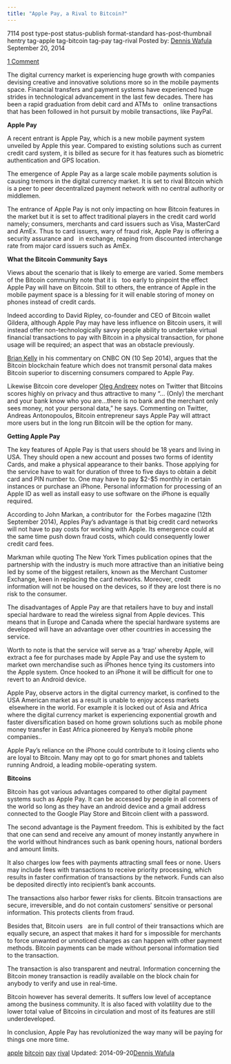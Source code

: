 ```yaml
---
title: "Apple Pay, a Rival to Bitcoin?"
---
```


7114 post type-post status-publish format-standard has-post-thumbnail hentry  tag-apple tag-bitcoin tag-pay tag-rival
Posted by: <a href="https://www.deepdotweb.com/author/denniswafula/" title="">Dennis Wafula </a></span>
<span>September 20, 2014</span>
    
<a href="/2014/09/20/apple-pay-rival-bitcoin/#comments">1 Comment</a></span>
</p>
<p>The digital currency market is experiencing huge growth with companies devising creative and innovative solutions more so in the mobile payments space. Financial transfers and payment systems have experienced huge strides in technological advancement in the last few decades. There has been a rapid graduation from debit card and ATMs to   online transactions that has been followed in hot pursuit by mobile transactions, like PayPal.</p>
<p><strong>Apple Pay</strong></p>
<p>A recent entrant is Apple Pay, which is a new mobile payment system unveiled by Apple this year. Compared to existing solutions such as current credit card system, it is billed as secure for it has features such as biometric authentication and GPS location.</p>
<p>The emergence of Apple Pay as a large scale mobile payments solution is causing tremors in the digital currency market. It is set to rival Bitcoin which is a peer to peer decentralized payment network with no central authority or middlemen.</p>
<p>The entrance of Apple Pay is not only impacting on how Bitcoin features in the market but it is set to affect traditional players in the credit card world namely; consumers, merchants and card issuers such as Visa, MasterCard and AmEx. Thus to card issuers, wary of fraud risk, Apple Pay is offering a security assurance and   in exchange, reaping from discounted interchange rate from major card issuers such as AmEx.</p>
<p><strong>What the Bitcoin Community Says</strong></p>
<p>Views about the scenario that is likely to emerge are varied. Some members of the Bitcoin community note that it is   too early to pinpoint the effect Apple Pay will have on Bitcoin. Still to others, the entrance of Apple in the mobile payment space is a blessing for it will enable storing of money on phones instead of credit cards.</p>
<p>Indeed according to David Ripley, co-founder and CEO of Bitcoin wallet Gildera, although Apple Pay may have less influence on Bitcoin users, it will instead offer non-technologically savvy people ability to undertake virtual financial transactions to pay with Bitcoin in a physical transaction, for phone usage will be required; an aspect that was an obstacle previously.</p>
<p><a href="http://www.cnbc.com/id/100829125">Brian Kelly</a> in his commentary on CNBC ON (10 Sep 2014), argues that the Bitcoin blockchain feature which does not transmit personal data makes Bitcoin superior to discerning consumers compared to Apple Pay.</p>
<p>Likewise Bitcoin core developer <a href="http://blog.oleganza.com/">Oleg Andreev</a> notes on Twitter that Bitcoins scores highly on privacy and thus attractive to many “… (Only) the merchant and your bank know who you are…there is no bank and the merchant only sees money, not your personal data,” he says. Commenting on Twitter, Andreas Antonopoulos, Bitcoin entrepreneur says Apple Pay will attract more users but in the long run Bitcoin will be the option for many.</p>
<p><strong>Getting Apple Pay</strong></p>
<p>The key features of Apple Pay is that users should be 18 years and living in USA. They should open a new account and posses two forms of identity Cards, and make a physical appearance to their banks. Those applying for the service have to wait for duration of three to five days to obtain a debit card and PIN number to. One may have to pay $2-$5 monthly in certain instances or purchase an iPhone. Personal information for processing of an Apple ID as well as install easy to use software on the iPhone is equally required.</p>
<p>According to John Markan, a contributor for  the Forbes magazine (12th September 2014), Apples Pay’s advantage is that big credit card networks will not have to pay costs for working with Apple. Its emergence could at the same time push down fraud costs, which could consequently lower credit card fees.</p>
<p>Markman while quoting The New York Times publication opines that the partnership with the industry is much more attractive than an initiative being led by some of the biggest retailers, known as the Merchant Customer Exchange, keen in replacing the card networks. Moreover, credit information will not be housed on the devices, so if they are lost there is no risk to the consumer.</p>
<p>The disadvantages of Apple Pay are that retailers have to buy and install special hardware to read the wireless signal from Apple devices. This means that in Europe and Canada where the special hardware systems are developed will have an advantage over other countries in accessing the service.</p>
<p>Worth to note is that the service will serve as a ‘trap’ whereby Apple, will extract a fee for purchases made by Apple Pay and use the system to market own merchandise such as iPhones hence tying its customers into the Apple system. Once hooked to an iPhone it will be difficult for one to revert to an Android device.</p>
<p>Apple Pay, observe actors in the digital currency market, is confined to the USA American market as a result is unable to enjoy access markets  elsewhere in the world. For example it is locked out of Asia and Africa where the digital currency market is experiencing exponential growth and faster diversification based on home grown solutions such as mobile phone money transfer in East Africa pioneered by Kenya’s mobile phone companies..</p>
<p>Apple Pay’s reliance on the iPhone could contribute to it losing clients who are loyal to Bitcoin. Many may opt to go for smart phones and tablets running Android, a leading mobile-operating system.</p>
<p><strong>Bitcoins</strong></p>
<p>Bitcoin has got various advantages compared to other digital payment systems such as Apple Pay. It can be accessed by people in all corners of the world so long as they have an android device and a gmail address connected to the Google Play Store and Bitcoin client with a password.</p>
<p>The second advantage is the Payment freedom. This is exhibited by the fact that one can send and receive any amount of money instantly anywhere in the world without hindrances such as bank opening hours, national borders and amount limits.</p>
<p>It also charges low fees with payments attracting small fees or none. Users may include fees with transactions to receive priority processing, which results in faster confirmation of transactions by the network. Funds can also be deposited directly into recipient’s bank accounts.</p>
<p>The transactions also harbor fewer risks for clients. Bitcoin transactions are secure, irreversible, and do not contain customers’ sensitive or personal information. This protects clients from fraud.</p>
<p>Besides that, Bitcoin users   are in full control of their transactions which are equally secure, an aspect that makes it hard for s impossible for merchants to force unwanted or unnoticed charges as can happen with other payment methods. Bitcoin payments can be made without personal information tied to the transaction.</p>
<p>The transaction is also transparent and neutral. Information concerning the Bitcoin money transaction is readily available on the block chain for anybody to verify and use in real-time.</p>
<p>Bitcoin however has several demerits. It suffers low level of acceptance among the business community. It is also faced with volatility due to the lower total value of Bitcoins in circulation and most of its features are still underdeveloped.</p>
<p>In conclusion, Apple Pay has revolutionized the way many will be paying for things one more time.</p>
</div>
<a href="https://www.deepdotweb.com/tag/apple/" rel="tag">apple</a> <a href="https://www.deepdotweb.com/tag/bitcoin/" rel="tag">bitcoin</a> <a href="https://www.deepdotweb.com/tag/pay/" rel="tag">pay</a> <a href="https://www.deepdotweb.com/tag/rival/" rel="tag">rival</a></span> 
Updated: 2014-09-20<a href="https://www.deepdotweb.com/author/denniswafula/" title="Posts by Dennis Wafula" rel="author">Dennis Wafula</a></strong></div>
    
